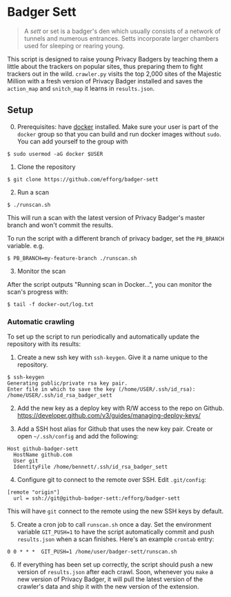 # Badger Sett

> A *sett* or set is a badger's den which usually consists of a network of tunnels
  and numerous entrances. Setts incorporate larger chambers used for sleeping or
  rearing young.

This script is designed to raise young Privacy Badgers by teaching them a little
about the trackers on popular sites, thus preparing them to fight trackers out
in the wild. `crawler.py` visits the top 2,000 sites of the Majestic Million
with a fresh version of Privacy Badger installed and saves the `action_map` and
`snitch_map` it learns in `results.json`.

## Setup

0. Prerequisites: have [docker](https://docs.docker.com/install/) installed.
   Make sure your user is part of the `docker` group so that you can build and
run docker images without `sudo`. You can add yourself to the group with

```
$ sudo usermod -aG docker $USER
```

1. Clone the repository

```
$ git clone https://github.com/efforg/badger-sett
```

2. Run a scan 

```
$ ./runscan.sh
```

This will run a scan with the latest version of Privacy Badger's master branch and won't commit the results.

To run the script with a different branch of privacy badger, set the `PB_BRANCH` variable. e.g.

```
$ PB_BRANCH=my-feature-branch ./runscan.sh
```

3. Monitor the scan

After the script outputs "Running scan in Docker...", you can monitor the
scan's progress with:

```
$ tail -f docker-out/log.txt
```

### Automatic crawling

To set up the script to run periodically and automatically update the
repository with its results:

1. Create a new ssh key with `ssh-keygen`. Give it a name unique to the
   repository.

```
$ ssh-keygen
Generating public/private rsa key pair.
Enter file in which to save the key (/home/USER/.ssh/id_rsa): /home/USER/.ssh/id_rsa_badger_sett
```

2. Add the new key as a deploy key with R/W access to the repo on Github.
   https://developer.github.com/v3/guides/managing-deploy-keys/

3. Add a SSH host alias for Github that uses the new key pair. Create or open
   `~/.ssh/config` and add the following:

```
Host github-badger-sett
  HostName github.com
  User git
  IdentityFile /home/bennett/.ssh/id_rsa_badger_sett
```

4. Configure git to connect to the remote over SSH. Edit `.git/config`:

```
[remote "origin"]
  url = ssh://git@github-badger-sett:/efforg/badger-sett
```

This will have `git` connect to the remote using the new SSH keys by default.

5. Create a cron job to call `runscan.sh` once a day. Set the environment
   variable `GIT_PUSH=1` to have the script automatically commit and push
   `results.json` when a scan finishes. Here's an example `crontab` entry:

```
0 0 * * *  GIT_PUSH=1 /home/user/badger-sett/runscan.sh
```

6. If everything has been set up correctly, the script should push a new version
   of `results.json` after each crawl. Soon, whenever you `make` a new version of
   Privacy Badger, it will pull the latest version of the crawler's data and
   ship it with the new version of the extension.
